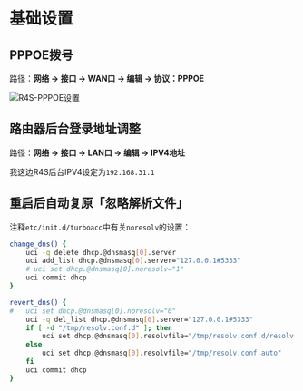 # 基础设置

## PPPOE拨号

路径：**网络 -> 接口 -> WAN口 -> 编辑 -> 协议：PPPOE**

![R4S-PPPOE设置](/img/homelab/r4s-pppoe.png)

## 路由器后台登录地址调整

路径：**网络 -> 接口 -> LAN口 -> 编辑 -> IPV4地址**

我这边R4S后台IPV4设定为`192.168.31.1`

## 重启后自动复原「忽略解析文件」
注释`etc/init.d/turboacc`中有关`noresolv`的设置：
```sh
change_dns() {
 	uci -q delete dhcp.@dnsmasq[0].server
	uci add_list dhcp.@dnsmasq[0].server="127.0.0.1#5333"
	# uci set dhcp.@dnsmasq[0].noresolv="1"
	uci commit dhcp
}

revert_dns() {
#   uci set dhcp.@dnsmasq[0].noresolv="0"
	uci -q del_list dhcp.@dnsmasq[0].server="127.0.0.1#5333"
	if [ -d "/tmp/resolv.conf.d" ]; then
		uci set dhcp.@dnsmasq[0].resolvfile="/tmp/resolv.conf.d/resolv.conf.auto"
	else
		uci set dhcp.@dnsmasq[0].resolvfile="/tmp/resolv.conf.auto"
	fi
	uci commit dhcp
}
```